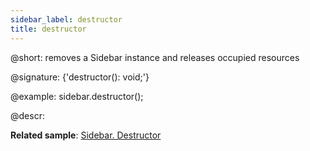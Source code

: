 ```yaml
---
sidebar_label: destructor
title: destructor
---          
```


@short: removes a Sidebar instance and releases occupied resources

@signature: {'destructor(): void;'}

@example:
sidebar.destructor();



@descr:

**Related sample**: [Sidebar. Destructor](https://snippet.dhtmlx.com/7bwnymvz)


